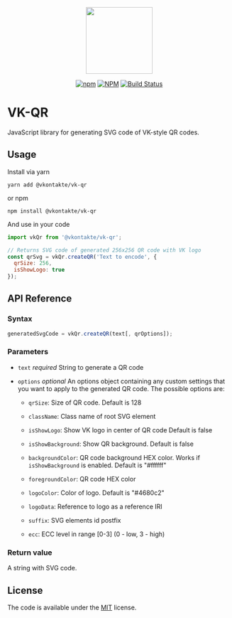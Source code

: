 <div align="center">

[<img width="150" height="150" src="https://user-images.githubusercontent.com/45998835/154472026-cae3934d-8013-4898-b7f0-cef7476a6424.png">](https://github.com/VKCOM/vk-qr)

[![npm][npm-shield]][npm-url] [![NPM][npm-downloads-shield]][npm-url] [![Build Status](https://travis-ci.org/VKCOM/vk-qr.svg?branch=master)](https://travis-ci.org/VKCOM/vk-qr)

</div>

# VK-QR

JavaScript library for generating SVG code of VK-style QR codes.

## Usage

Install via yarn

```
yarn add @vkontakte/vk-qr
```

or npm

```
npm install @vkontakte/vk-qr
```

And use in your code

```js
import vkQr from '@vkontakte/vk-qr';

// Returns SVG code of generated 256x256 QR code with VK logo
const qrSvg = vkQr.createQR('Text to encode', {
  qrSize: 256,
  isShowLogo: true
});
```

## API Reference

### Syntax

```js
generatedSvgCode = vkQr.createQR(text[, qrOptions]);
```

### Parameters

- `text` _required_
  String to generate a QR code

- `options` _optional_
  An options object containing any custom settings that you want to apply to the generated QR code. The possible options are:

  - `qrSize`: Size of QR code.
    Default is 128

  - `className`: Class name of root SVG element

  - `isShowLogo`: Show VK logo in center of QR code
    Default is false

  - `isShowBackground`: Show QR background. Default is false

  - `backgroundColor`: QR code background HEX color. Works if `isShowBackground` is enabled. Default is "#ffffff"

  - `foregroundColor`: QR code HEX color

  - `logoColor`: Color of logo. Default is "#4680c2"

  - `logoData`: Reference to logo as a reference IRI

  - `suffix`: SVG elements id postfix

  - `ecc`: ECC level in range [0-3] (0 - low, 3 - high)

### Return value

A string with SVG code.

## License

The code is available under the [MIT](LICENSE) license.

[npm-shield]: https://img.shields.io/npm/v/@vkontakte/vk-qr.svg
[npm-url]: https://npmjs.com/package/@vkontakte/vk-qr
[npm-downloads-shield]: https://img.shields.io/npm/dt/@vkontakte/vk-qr.svg
